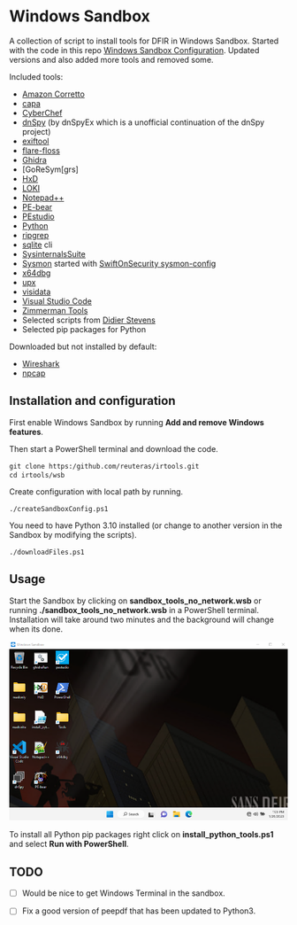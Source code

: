 # Windows Sandbox

A collection of script to install tools for DFIR in Windows Sandbox. Started with the code in this repo [Windows Sandbox Configuration][wsc]. Updated versions and also added more tools and removed some.

Included tools:

- [Amazon Corretto][amc]
- [capa][cap]
- [CyberChef][cyb]
- [dnSpy][dns] (by dnSpyEx which is a unofficial continuation of the dnSpy project)
- [exiftool][ext]
- [flare-floss][flf]
- [Ghidra][ghi]
- [GoReSym[grs]
- [HxD][hxd]
- [LOKI][lok]
- [Notepad++][not]
- [PE-bear][peb]
- [PEstudio][pes]
- [Python][pyt]
- [ripgrep][rip]
- [sqlite][sql] cli
- [SysinternalsSuite][syi]
- [Sysmon][sym] started with [SwiftOnSecurity sysmon-config][sws]
- [x64dbg][xdb]
- [upx][upx]
- [visidata][vis]
- [Visual Studio Code][vsc]
- [Zimmerman Tools][zim]
- Selected scripts from [Didier Stevens][dis]
- Selected pip packages for Python

Downloaded but not installed by default:

- [Wireshark][wis]
- [npcap][npc]

## Installation and configuration

First enable Windows Sandbox by running **Add and remove Windows features**.

Then start a PowerShell terminal and download the code.

	git clone https:/github.com/reuteras/irtools.git
	cd irtools/wsb

Create configuration with local path by running.

	./createSandboxConfig.ps1

You need to have Python 3.10 installed (or change to another version in the Sandbox by modifying the scripts).

	./downloadFiles.ps1

## Usage

Start the Sandbox by clicking on **sandbox_tools_no_network.wsb** or running **./sandbox_tools_no_network.wsb** in a PowerShell terminal. Installation will take around two minutes and the background will change when its done.

![Screen when installation is done](./resources/images/screen.png)

To install all Python pip packages right click on **install_python_tools.ps1** and select **Run with PowerShell**.

## TODO

- [ ] Would be nice to get Windows Terminal in the sandbox.
- [ ] Fix a good version of peepdf that has been updated to Python3.

  [amc]: https://docs.aws.amazon.com/corretto/
  [cap]: https://github.com/mandiant/capa
  [cyb]: https://github.com/gchq/CyberChef
  [dis]: https://github.com/DidierStevens/DidierStevensSuite
  [dns]: https://github.com/dnSpyEx/dnSpy
  [ext]: https://exiftool.org/
  [flf]: https://github.com/mandiant/flare-floss
  [ghi]: https://github.com/NationalSecurityAgency/ghidra
  [ghr]: https://github.com/mandiant/GoReSym
  [hxd]: https://mh-nexus.de/
  [lok]: https://github.com/Neo23x0/Loki
  [not]: https://notepad-plus-plus.org/
  [npc]: https://npcap.com/
  [peb]: https://github.com/hasherezade/pe-bear
  [pes]: https://www.winitor.com/
  [pyt]: https://python.org/
  [rip]: https://github.com/BurntSushi/ripgrep
  [sql]: https://sqlite.org/
  [sws]: https://github.com/SwiftOnSecurity/sysmon-config
  [syi]: https://learn.microsoft.com/en-us/sysinternals/
  [sym]: https://learn.microsoft.com/en-us/sysinternals/downloads/sysmon
  [upx]: https://github.com/upx/upx
  [vis]: https://www.visidata.org/
  [vsc]: https://code.visualstudio.com/
  [wis]: https://wireshark.org/
  [wsc]: https://github.com/firefart/sandbox
  [xdb]: https://x64dbg.com/
  [zim]: https://github.com/EricZimmerman

